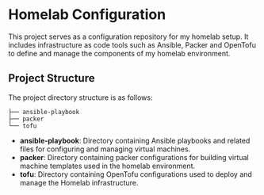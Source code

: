 # Homelab Configuration

This project serves as a configuration repository for my homelab setup. It includes infrastructure as code tools such as Ansible, Packer and OpenTofu to define and manage the components of my homelab environment.

## Project Structure

The project directory structure is as follows:

```
├── ansible-playbook
├── packer
└── tofu
```

- **ansible-playbook**: Directory containing Ansible playbooks and related files for configuring and managing virtual machines.
- **packer**: Directory containing packer configurations for building virtual machine templates used in the homelab environment.
- **tofu**: Directory containing OpenTofu configurations used to deploy and manage the Homelab infrastructure.
